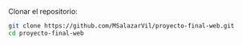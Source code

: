Clonar el repositorio:
   ```bash
   git clone https://github.com/MSalazarVil/proyecto-final-web.git
   cd proyecto-final-web
